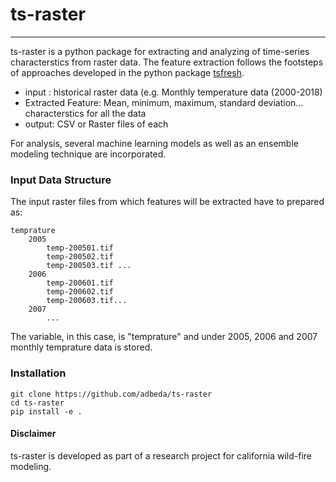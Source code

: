 # ts-raster
--------------------
ts-raster is a python package for extracting and analyzing of time-series characterstics from raster data. The feature extraction follows the footsteps of approaches developed in the python package <a href="https://github.com/blue-yonder/tsfresh">tsfresh</a>. 

- input : historical raster data (e.g. Monthly temperature data (2000-2018) 
- Extracted Feature: Mean, minimum, maximum, standard deviation... characterstics for all the data 
- output: CSV or Raster files of each

For analysis, several machine learning models as well as an ensemble modeling technique are incorporated. 

### Input Data Structure

The input raster files from which features will be extracted have to prepared as:

    temprature
        2005
            temp-200501.tif 
            temp-200502.tif
            temp-200503.tif ...
        2006
            temp-200601.tif
            temp-200602.tif
            temp-200603.tif...
        2007
            ...
        
 The variable, in this case, is "temprature" and under 2005, 2006 and 2007 monthly temprature data is stored.


### Installation

    git clone https://github.com/adbeda/ts-raster
    cd ts-raster
    pip install -e .


#### Disclaimer
ts-raster is developed as part of a research project for california wild-fire modeling.
